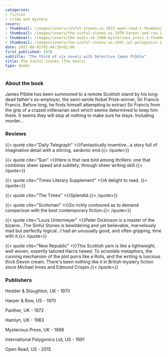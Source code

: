 ```yaml
---
categories:
- fiction
- crime and mystery
covers:
- thumbnail: /images/covers/sinful-stones-us-2015-open-road-1-thumbnail.jpg
- thumbnail: /images/covers/the-sinful-stones-us-1970-harper-and-row-1-thumbnail.jpg
- thumbnail: /images/covers/the-seals-uk-1988-mysterious-press-1-thumbnail.jpg
- thumbnail: /images/covers/the-sinful-stones-us-1991-ipl-polygonics-1-thumbnail.jpg
date: 2017-08-01T03:44:35+01:00
first_published: 1970
subtitle: "The third of six novels with Detective James Pibble"
title: The Sinful Stones (The Seals)
type: books
---
```


### About the book

James Pibble has been summoned to a remote Scottish island by his long-dead father's ex-employer, the semi-senile Nobel Prize-winner, Sir Francis Francis. Before long, he finds himself attempting to extract Sir Francis from the grip of a crazed millenarian sect which seems determined to keep him there. It seems they will stop at nothing to make sure he stays. Including murder...

### Reviews

{{< quote cite="Daily Telegraph" >}}Fantastically inventive…a story full of imaginative detail with a stirring, sardonic end.{{< /quote>}}

{{< quote cite="Sun" >}}Here is that rare bird among thrillers: one that combines sheer speed and subtlety, through sheer writing skill.{{< /quote>}}

{{< quote cite="Times Literary Supplement" >}}A delight to read. {{< /quote>}}

{{< quote cite="The Times" >}}Splendid.{{< /quote>}}

{{< quote cite="Scotsman" >}}So richly contoured as to demand comparison with the best contemporary fiction.{{< /quote>}}

{{< quote cite="Louis Untermeyer" >}}Peter Dickinson is a master of the bizarre...The Sinful Stones is bewildering and yet believable, marvelously mad but perfectly logical...I had an unusually good, and often gripping, time with it.{{< /quote>}}

{{< quote cite="New Republic" >}}This Scottish yarn is like a lightweight, well woven, expertly tailored Harris tweed. To scramble metaphors, the cunning mechanism of the plot purrs like a Rolls, and the writing is luscious thick Devon cream. There's been nothing like it in British mystery fiction since Michael Innes and Edmund Crispin.{{< /quote>}}


### Publishers

Hodder & Stoughton, UK - 1970

Harper & Row, US - 1970

Panther, UK - 1972

Hamlyn, UK - 1983

Mysterious Press, UK - 1988

International Polygonics Ltd, US - 1991

Open Road, US - 2015
